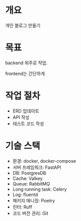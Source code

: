 # 개요
개인 블로그 만들기

# 목표
backend 위주로 작업.

frontend는 간단하게

# 작업 절차
- ERD 업데이트
- API 작성
- 테스트 코드 작성


# 기술 스택
- 환경: docker, docker-compose
- 서버 프레임워크: FastAPI
- DB: PostgresDB
- Cache: Valkey
- Queue: RabbitMQ
- Long running task: Celery
- Log: fluentd
- 패키지 매니징: Poetry
- 린터: Ruff
- 코드 버전 관리: Git
